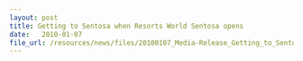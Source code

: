 ```yaml
---
layout: post
title: Getting to Sentosa when Resorts World Sentosa opens
date:   2010-01-07
file_url: /resources/news/files/20100107_Media-Release_Getting_to_Sentosa_when_RWS_opens.pdf
---
```

